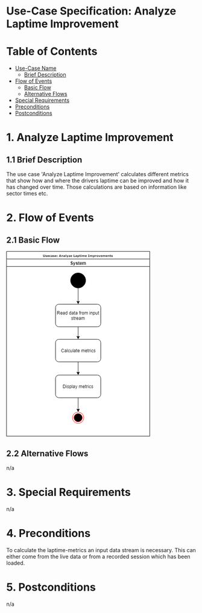 # Use-Case Specification: Analyze Laptime Improvement

# Table of Contents
- [Use-Case Name](#1-analyze-laptime-improvement)
    - [Brief Description](#11-brief-description)
- [Flow of Events](#2-flow-of-events)
    - [Basic Flow](#21-basic-flow)
    - [Alternative Flows](#22-alternative-flows)
- [Special Requirements](#3-special-requirements)
- [Preconditions](#4-preconditions)
- [Postconditions](#5-postconditions)

# 1. Analyze Laptime Improvement
## 1.1 Brief Description
The use case 'Analyze Laptime Improvement' calculates different metrics that show how and where the drivers laptime can be improved and how it has changed over time. Those calculations are based on information like sector times etc.

# 2. Flow of Events
## 2.1 Basic Flow
![Analyze Laptimes UML](UML.png "UML")

## 2.2 Alternative Flows
n/a

# 3. Special Requirements
n/a

# 4. Preconditions
To calculate the laptime-metrics an input data stream is necessary. This can either come from the live data or from a recorded session which has been loaded.

# 5. Postconditions
n/a

